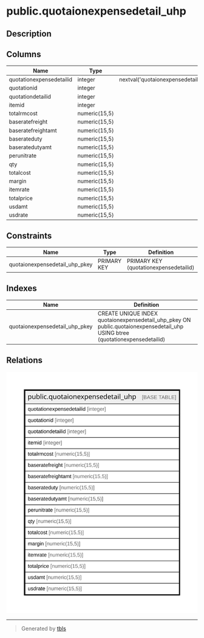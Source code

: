 # public.quotaionexpensedetail_uhp

## Description

## Columns

| Name | Type | Default | Nullable | Children | Parents | Comment |
| ---- | ---- | ------- | -------- | -------- | ------- | ------- |
| quotationexpensedetailid | integer | nextval('quotaionexpensedetail_uhp_quotationexpensedetailid_seq'::regclass) | false |  |  |  |
| quotationid | integer |  | true |  |  |  |
| quotationdetailid | integer |  | true |  |  |  |
| itemid | integer |  | true |  |  |  |
| totalrmcost | numeric(15,5) |  | true |  |  |  |
| baseratefreight | numeric(15,5) |  | true |  |  |  |
| baseratefreightamt | numeric(15,5) |  | true |  |  |  |
| baserateduty | numeric(15,5) |  | true |  |  |  |
| baseratedutyamt | numeric(15,5) |  | true |  |  |  |
| perunitrate | numeric(15,5) |  | true |  |  |  |
| qty | numeric(15,5) |  | true |  |  |  |
| totalcost | numeric(15,5) |  | true |  |  |  |
| margin | numeric(15,5) |  | true |  |  |  |
| itemrate | numeric(15,5) |  | true |  |  |  |
| totalprice | numeric(15,5) |  | true |  |  |  |
| usdamt | numeric(15,5) |  | true |  |  |  |
| usdrate | numeric(15,5) |  | true |  |  |  |

## Constraints

| Name | Type | Definition |
| ---- | ---- | ---------- |
| quotaionexpensedetail_uhp_pkey | PRIMARY KEY | PRIMARY KEY (quotationexpensedetailid) |

## Indexes

| Name | Definition |
| ---- | ---------- |
| quotaionexpensedetail_uhp_pkey | CREATE UNIQUE INDEX quotaionexpensedetail_uhp_pkey ON public.quotaionexpensedetail_uhp USING btree (quotationexpensedetailid) |

## Relations

![er](public.quotaionexpensedetail_uhp.svg)

---

> Generated by [tbls](https://github.com/k1LoW/tbls)
